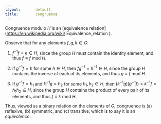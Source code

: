 ```yaml
---
layout:       default
title:        congruence
---
```








 







<lemma markdown="block"><span class="lede"><span>
Congruence modulo $H$ is an [equivalence relation](https://en.wikipedia.org/wiki/ Equivalence_relation ).
</lemma>

<proof markdown="block"><span class="lede"><span>
Observe that for any elements $f, g, k ∈ G$:

1. $f^{-1} f = e ∈ H$, since the group $H$ must contain the identity element, and thus $f ≡ f \text{ mod } H$.

2. if $g^{-1} f = h$ for some $h ∈ H$, then $f g^{-1} = h^{-1} ∈ H$, since the group $H$ contains the inverse of each of its elements, and thus $g ≡ f \text{ mod } H$.

3. if $g^{-1} f = h_1$ and $k^{-1} g = h_2$ for some $h_1, h_2 ∈ H$, then $(k^{-1}g)(g^{-1} f) = k^{-1} f = h_1 h_2 ∈ H$, since the group $H$ contains the product of every pair of its elements, and thus $f ≡ k \text{ mod } H$.

Thus, viewed as a binary relation on the elements of $G$, congruence is (a) reflexive, (b) symmetric, and (c) transitive; which is to say it is an *equivalence*. <span class="qed"></span>
</proof>

